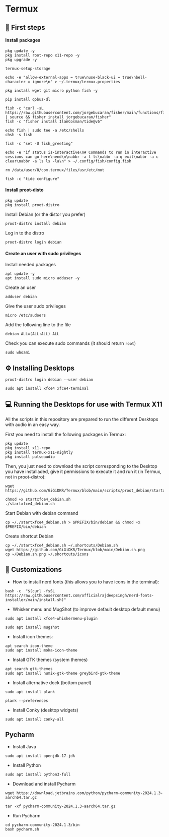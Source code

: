 # Termux
## 🏁 First steps <a name=first-steps></a>
#### Install packages
```
pkg update -y
pkg install root-repo x11-repo -y
pkg upgrade -y
```
```
termux-setup-storage
```
```
echo -e "allow-external-apps = true\nuse-black-ui = true\nbell-character = ignore\n" > ~/.termux/termux.properties
```
```
pkg install wget git micro python fish -y
```
```
pip install qobuz-dl
```
```
fish -c "curl -sL https://raw.githubusercontent.com/jorgebucaran/fisher/main/functions/fisher.fish | source && fisher install jorgebucaran/fisher"
fish -c "fisher install IlanCosman/tide@v6"
```
```
echo fish | sudo tee -a /etc/shells
chsh -s fish
```
```
fish -c "set -U fish_greeting"
```
```
echo -e "if status is-interactive\n# Commands to run in interactive sessions can go here\nend\n\nabbr -a l ls\nabbr -a q exit\nabbr -a c clear\nabbr -a ls ls -la\n" > ~/.config/fish/config.fish
```
```
rm /data/user/0/com.termux/files/usr/etc/mot
```
```
fish -c "tide configure"
```



#### Install proot-disto

```
pkg update
pkg install proot-distro
```
Install Debian (or the distor you prefer)
```
proot-distro install debian
```
Log in to the distro 
```
proot-distro login debian
```

#### Create an user with sudo privileges

Install needed packages
```
apt update -y
apt install sudo micro adduser -y
```
Create an user
```
adduser debian
```
Give the user sudo privileges
```
micro /etc/sudoers
```
Add the following line to the file
```
debian ALL=(ALL:ALL) ALL
```
Check you can execute sudo commands (it should return `root`)
```
sudo whoami 
```  

</details>  

## ⚙️ Installing Desktops <a name=installing-desktops></a> 


```
proot-distro login debian --user debian
```
```
sudo apt install xfce4 xfce4-terminal
```

## 💻 Running the Desktops for use with Termux X11 <a name=running-desktops></a>
All the scripts in this repository are prepared to run the different Desktops with audio in an easy way. 

First you need to install the following packages in Termux: 
```
pkg update
pkg install x11-repo
pkg install termux-x11-nightly
pkg install pulseaudio
```

Then, you just need to download the script corresponding to the Desktop you have installaded, give it permissions to execute it and run it (in Termux, not in proot-distro): 

```
wget https://github.com/GiGiDKR/Termux/blob/main/scripts/proot_debian/startxfce4_debian.sh
```
```
chmod +x startxfce4_debian.sh
./startxfce4_debian.sh
```
Start Debian with debian command
```
cp ~/./startxfce4_debian.sh > $PREFIX/bin/debian && chmod +x $PREFIX/bin/debian
```
Create shortcut Debian 
```
cp ~/./startxfce4_debian.sh ~/.shortcuts/Debian.sh
wget https://github.com/GiGiDKR/Termux/blob/main/Debian.sh.png
cp ~/Debian.sh.png ~/.shortcuts/icons
```

## 🎨 Customizations <a name=customizations></a>


* How to install nerd fonts (this allows you to have icons in the terminal):
```
bash -c  "$(curl -fsSL https://raw.githubusercontent.com/officialrajdeepsingh/nerd-fonts-installer/main/install.sh)"
```

* Whisker menu and MugShot (to improve default desktop default menu) 

```
sudo apt install xfce4-whiskermenu-plugin
```
```
sudo apt install mugshot
```

* Install icon themes: 
```
apt search icon-theme
sudo apt install moka-icon-theme
```

* Install GTK themes (system themes)
```
apt search gtk-themes
sudo apt install numix-gtk-theme greybird-gtk-theme
```

* Install alternative dock (bottom panel)
```
sudo apt install plank
```
```
plank --preferences
```

* Install Conky (desktop widgets)
```
sudo apt install conky-all
```
## Pycharm <a name=pycharm></a>

* Install Java
```
sudo apt install openjdk-17-jdk
```
* Install Python
```
sudo apt install python3-full
```
* Download and install Pycharm
```
wget https://download.jetbrains.com/python/pycharm-community-2024.1.3-aarch64.tar.gz
```
```
tar -xf pycharm-community-2024.1.3-aarch64.tar.gz
```
* Run Pycharm
```
cd pycharm-community-2024.1.3/bin
bash pycharm.sh
```

